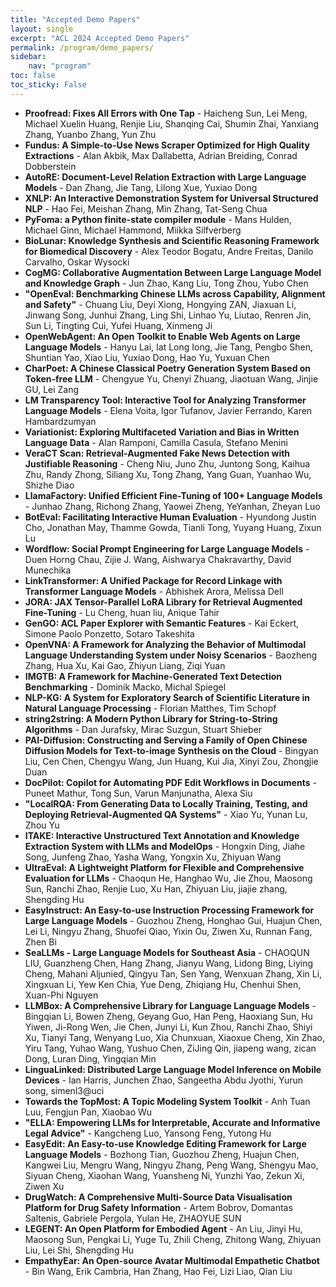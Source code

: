 ```yaml
---
title: "Accepted Demo Papers"
layout: single
excerpt: "ACL 2024 Accepted Demo Papers"
permalink: /program/demo_papers/
sidebar: 
    nav: "program"
toc: false
toc_sticky: False
---
```

* **Proofread: Fixes All Errors with One Tap** - Haicheng Sun, Lei Meng, Michael Xuelin Huang, Renjie Liu, Shanqing Cai, Shumin Zhai, Yanxiang Zhang, Yuanbo Zhang, Yun Zhu
* **Fundus: A Simple-to-Use News Scraper Optimized for High Quality Extractions** - Alan Akbik, Max Dallabetta, Adrian Breiding, Conrad Dobberstein
* **AutoRE: Document-Level Relation Extraction with Large Language Models** - Dan Zhang, Jie Tang, Lilong Xue, Yuxiao Dong
* **XNLP: An Interactive Demonstration System for Universal Structured NLP** - Hao Fei, Meishan Zhang, Min Zhang, Tat-Seng Chua
* **PyFoma: a Python finite-state compiler module** - Mans Hulden, Michael Ginn, Michael Hammond, Miikka Silfverberg
* **BioLunar: Knowledge Synthesis and Scientific Reasoning Framework for Biomedical Discovery** - Alex Teodor Bogatu, Andre Freitas, Danilo Carvalho, Oskar Wysocki
* **CogMG: Collaborative Augmentation Between Large Language Model and Knowledge Graph** - Jun Zhao, Kang Liu, Tong Zhou, Yubo Chen
* **"OpenEval: Benchmarking Chinese LLMs across Capability, Alignment and Safety"** - Chuang Liu, Deyi Xiong, Hongying ZAN, Jiaxuan Li, Jinwang Song, Junhui Zhang, Ling Shi, Linhao Yu, Liutao, Renren Jin, Sun Li, Tingting Cui, Yufei Huang, Xinmeng Ji
* **OpenWebAgent: An Open Toolkit to Enable Web Agents on Large Language Models** - Hanyu Lai, Iat Long Iong, Jie Tang, Pengbo Shen, Shuntian Yao, Xiao Liu, Yuxiao Dong, Hao Yu, Yuxuan Chen
* **CharPoet: A Chinese Classical Poetry Generation System Based on Token-free LLM** - Chengyue Yu, Chenyi Zhuang, Jiaotuan Wang, Jinjie GU, Lei Zang
* **LM Transparency Tool: Interactive Tool for Analyzing Transformer Language Models** - Elena Voita, Igor Tufanov, Javier Ferrando, Karen Hambardzumyan
* **Variationist: Exploring Multifaceted Variation and Bias in Written Language Data** - Alan Ramponi, Camilla Casula, Stefano Menini
* **VeraCT Scan: Retrieval-Augmented Fake News Detection with Justifiable Reasoning** - Cheng Niu, Juno Zhu, Juntong Song, Kaihua Zhu, Randy Zhong, Siliang Xu, Tong Zhang, Yang Guan, Yuanhao Wu, Shizhe Diao
* **LlamaFactory: Unified Efficient Fine-Tuning of 100+ Language Models** - Junhao Zhang, Richong Zhang, Yaowei Zheng, YeYanhan, Zheyan Luo
* **BotEval: Facilitating Interactive Human Evaluation** - Hyundong Justin Cho, Jonathan May, Thamme Gowda, Tianli Tong, Yuyang Huang, Zixun Lu
* **Wordflow: Social Prompt Engineering for Large Language Models** - Duen Horng Chau, Zijie J. Wang, Aishwarya Chakravarthy, David Munechika
* **LinkTransformer: A Unified Package for Record Linkage with Transformer Language Models** - Abhishek Arora, Melissa Dell
* **JORA: JAX Tensor-Parallel LoRA Library for Retrieval Augmented Fine-Tuning** - Lu Cheng, huan liu, Anique Tahir
* **GenGO: ACL Paper Explorer with Semantic Features** - Kai Eckert, Simone Paolo Ponzetto, Sotaro Takeshita
* **OpenVNA: A Framework for Analyzing the Behavior of Multimodal Language Understanding System under Noisy Scenarios** - Baozheng Zhang, Hua Xu, Kai Gao, Zhiyun Liang, Ziqi Yuan
* **IMGTB: A Framework for Machine-Generated Text Detection Benchmarking** - Dominik Macko, Michal Spiegel
* **NLP-KG: A System for Exploratory Search of Scientific Literature in Natural Language Processing** - Florian Matthes, Tim Schopf
* **string2string: A Modern Python Library for String-to-String Algorithms** - Dan Jurafsky, Mirac Suzgun, Stuart Shieber
* **PAI-Diffusion: Constructing and Serving a Family of Open Chinese Diffusion Models for Text-to-image Synthesis on the Cloud** - Bingyan Liu, Cen Chen, Chengyu Wang, Jun Huang, Kui Jia, Xinyi Zou, Zhongjie Duan
* **DocPilot: Copilot for Automating PDF Edit Workflows in Documents** - Puneet Mathur, Tong Sun, Varun Manjunatha, Alexa Siu
* **"LocalRQA: From Generating Data to Locally Training, Testing, and Deploying Retrieval-Augmented QA Systems"** - Xiao Yu, Yunan Lu, Zhou Yu
* **ITAKE: Interactive Unstructured Text Annotation and Knowledge Extraction System with LLMs and ModelOps** - Hongxin Ding, Jiahe Song, Junfeng Zhao, Yasha Wang, Yongxin Xu, Zhiyuan Wang
* **UltraEval: A Lightweight Platform for Flexible and Comprehensive Evaluation for LLMs** - Chaoqun He, Hanghao Wu, Jie Zhou, Maosong Sun, Ranchi Zhao, Renjie Luo, Xu Han, Zhiyuan Liu, jiajie zhang, Shengding Hu
* **EasyInstruct: An Easy-to-use Instruction Processing Framework for Large Language Models** - Guozhou Zheng, Honghao Gui, Huajun Chen, Lei Li, Ningyu Zhang, Shuofei Qiao, Yixin Ou, Ziwen Xu, Runnan Fang, Zhen Bi
* **SeaLLMs - Large Language Models for Southeast Asia** - CHAOQUN LIU, Guanzheng Chen, Hang Zhang, Jianyu Wang, Lidong Bing, Liying Cheng, Mahani Aljunied, Qingyu Tan, Sen Yang, Wenxuan Zhang, Xin Li, Xingxuan Li, Yew Ken Chia, Yue Deng, Zhiqiang Hu, Chenhui Shen, Xuan-Phi Nguyen
* **LLMBox: A Comprehensive Library for Language Language Models** - Bingqian Li, Bowen Zheng, Geyang Guo, Han Peng, Haoxiang Sun, Hu Yiwen, Ji-Rong Wen, Jie Chen, Junyi Li, Kun Zhou, Ranchi Zhao, Shiyi Xu, Tianyi Tang, Wenyang Luo, Xia Chunxuan, Xiaoxue Cheng, Xin Zhao, Yiru Tang, Yuhao Wang, Yushuo Chen, ZiJing Qin, jiapeng wang, zican Dong, Luran Ding, Yingqian Min
* **LinguaLinked: Distributed Large Language Model Inference on Mobile Devices** - Ian Harris, Junchen Zhao, Sangeetha Abdu Jyothi, Yurun song, simenl3@uci
* **Towards the TopMost: A Topic Modeling System Toolkit** - Anh Tuan Luu, Fengjun Pan, Xiaobao Wu
* **"ELLA: Empowering LLMs for Interpretable, Accurate  and Informative Legal Advice"** - Kangcheng Luo, Yansong Feng, Yutong Hu
* **EasyEdit: An Easy-to-use Knowledge Editing Framework for Large Language Models** - Bozhong Tian, Guozhou Zheng, Huajun Chen, Kangwei Liu, Mengru Wang, Ningyu Zhang, Peng Wang, Shengyu Mao, Siyuan Cheng, Xiaohan Wang, Yuansheng Ni, Yunzhi Yao, Zekun Xi, Ziwen Xu
* **DrugWatch: A Comprehensive Multi-Source Data Visualisation Platform for Drug Safety Information** - Artem Bobrov, Domantas Saltenis, Gabriele Pergola, Yulan He, ZHAOYUE SUN
* **LEGENT: An Open Platform for Embodied Agent** - An Liu, Jinyi Hu, Maosong Sun, Pengkai Li, Yuge Tu, Zhili Cheng, Zhitong Wang, Zhiyuan Liu, Lei Shi, Shengding Hu
* **EmpathyEar: An Open-source Avatar Multimodal Empathetic Chatbot** - Bin Wang, Erik Cambria, Han Zhang, Hao Fei, Lizi Liao, Qian Liu


